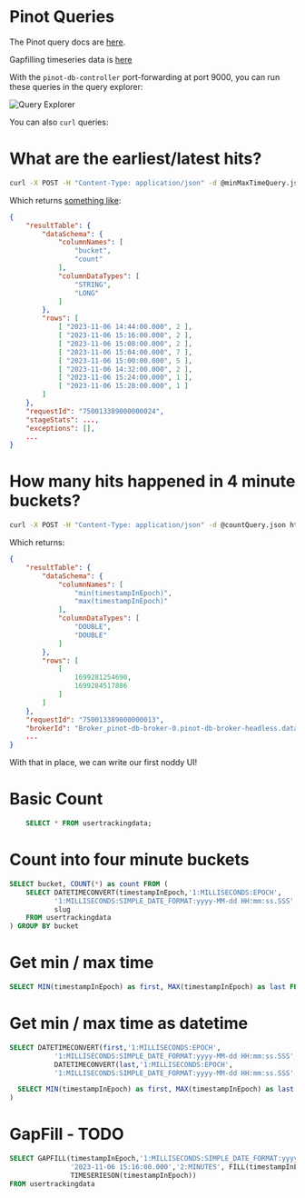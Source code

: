 # Pinot Queries

The Pinot query docs are [here](https://docs.pinot.apache.org/users/user-guide-query/querying-pinot).

Gapfilling timeseries data is [here](https://docs.pinot.apache.org/users/user-guide-query/query-syntax/gap-fill-functions)

With the `pinot-db-controller` port-forwarding at port 9000, you can run these queries in the query explorer:

![Query Explorer](query-explorer.png)

You can also `curl` queries:


# What are the earliest/latest hits?
```bash
curl -X POST -H "Content-Type: application/json" -d @minMaxTimeQuery.json http://localhost:8099/query/sql
```

Which returns [something like](./example-groupby-response.json):

```json
{
    "resultTable": {
        "dataSchema": {
            "columnNames": [
                "bucket",
                "count"
            ],
            "columnDataTypes": [
                "STRING",
                "LONG"
            ]
        },
        "rows": [
            [ "2023-11-06 14:44:00.000", 2 ],
            [ "2023-11-06 15:16:00.000", 2 ],
            [ "2023-11-06 15:08:00.000", 2 ],
            [ "2023-11-06 15:04:00.000", 7 ],
            [ "2023-11-06 15:00:00.000", 5 ],
            [ "2023-11-06 14:32:00.000", 2 ],
            [ "2023-11-06 15:24:00.000", 1 ],
            [ "2023-11-06 15:28:00.000", 1 ]
        ]
    },
    "requestId": "750013389000000024",
    "stageStats": ...,
    "exceptions": [],
    ...
}
```
# How many hits happened in 4 minute buckets?
```bash
curl -X POST -H "Content-Type: application/json" -d @countQuery.json http://localhost:8099/query/sql
```

Which returns:
```json
{
    "resultTable": {
        "dataSchema": {
            "columnNames": [
                "min(timestampInEpoch)",
                "max(timestampInEpoch)"
            ],
            "columnDataTypes": [
                "DOUBLE",
                "DOUBLE"
            ]
        },
        "rows": [
            [
                1699281254690,
                1699284517886
            ]
        ]
    },
    "requestId": "750013389000000013",
    "brokerId": "Broker_pinot-db-broker-0.pinot-db-broker-headless.data-mesh.svc.cluster.local_8099",
    ...
}
```

With that in place, we can write our first noddy UI!

# Basic Count
```sql
    SELECT * FROM usertrackingdata;
```

# Count into four  minute buckets
```sql
SELECT bucket, COUNT(*) as count FROM (
    SELECT DATETIMECONVERT(timestampInEpoch,'1:MILLISECONDS:EPOCH',
           '1:MILLISECONDS:SIMPLE_DATE_FORMAT:yyyy-MM-dd HH:mm:ss.SSS','4:MINUTES') AS bucket,
           slug
    FROM usertrackingdata
) GROUP BY bucket
```


# Get min / max time
```sql
SELECT MIN(timestampInEpoch) as first, MAX(timestampInEpoch) as last FROM usertrackingdata
```

# Get min / max time as datetime
```sql
SELECT DATETIMECONVERT(first,'1:MILLISECONDS:EPOCH',
           '1:MILLISECONDS:SIMPLE_DATE_FORMAT:yyyy-MM-dd HH:mm:ss.SSS','1:MINUTES') as begin,
           DATETIMECONVERT(last,'1:MILLISECONDS:EPOCH',
           '1:MILLISECONDS:SIMPLE_DATE_FORMAT:yyyy-MM-dd HH:mm:ss.SSS','1:MINUTES') as end FROM (

  SELECT MIN(timestampInEpoch) as first, MAX(timestampInEpoch) as last FROM usertrackingdata
)
```

# GapFill - TODO
```sql
SELECT GAPFILL(timestampInEpoch,'1:MILLISECONDS:SIMPLE_DATE_FORMAT:yyyy-MM-dd HH:mm:ss.SSS','2023-11-06 14:34:00.000',
               '2023-11-06 15:16:00.000','2:MINUTES', FILL(timestampInEpoch, 'FILL_DEFAULT_VALUE'),
               TIMESERIESON(timestampInEpoch))
FROM usertrackingdata
```